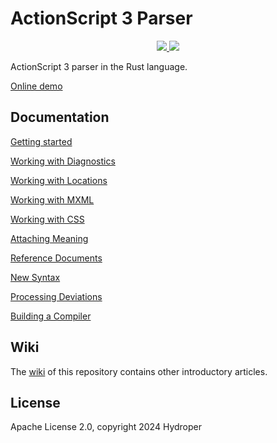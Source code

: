 # ActionScript 3 Parser

<p align="center">
  <a href="https://lib.rs/crates/as3_parser">
    <img src="https://img.shields.io/badge/lib.rs-green">
  </a>
  <a href="https://docs.rs/as3_parser">
    <img src="https://img.shields.io/badge/Rust%20API%20Documentation-gray">
  </a>
</p>

ActionScript 3 parser in the Rust language.

[Online demo](https://hydroper.github.io/as3parser/demo)

## Documentation

[Getting started](docs/getting-started.md)

[Working with Diagnostics](docs/diagnostics.md)

[Working with Locations](docs/locations.md)

[Working with MXML](docs/working-with-mxml.md)

[Working with CSS](docs/working-with-css.md)

[Attaching Meaning](docs/attaching-meaning.md)

[Reference Documents](docs/references.md)

[New Syntax](docs/new-syntax.md)

[Processing Deviations](docs/processing-deviations.md)

[Building a Compiler](docs/building-a-compiler.md)

## Wiki

The [wiki](https://github.com/hydroper/as3parser/wiki) of this repository contains other introductory articles.

## License

Apache License 2.0, copyright 2024 Hydroper
